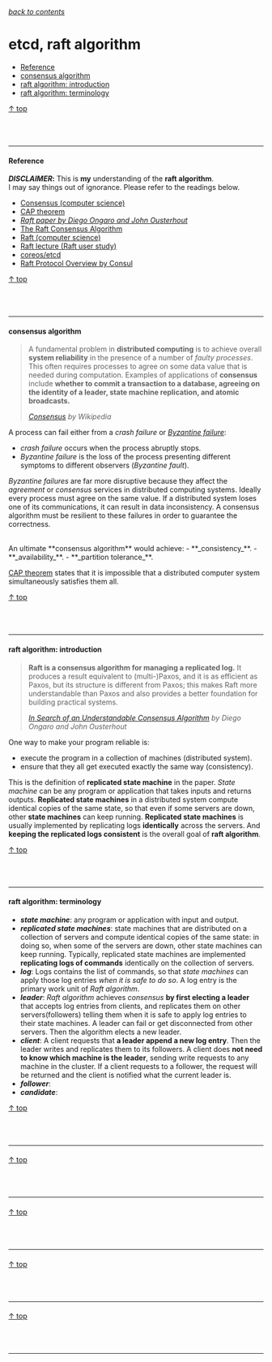 [*back to contents*](https://github.com/gyuho/learn#contents)
<br>

# etcd, raft algorithm

- [Reference](#reference)
- [consensus algorithm](#consensus-algorithm)
- [raft algorithm: introduction](#raft-algorithm-introduction)
- [raft algorithm: terminology](#raft-algorithm-terminology)

[↑ top](#etcd-raft-algorithm)
<br><br><br><br>
<hr>









#### Reference

**_DISCLAIMER_:** This is **my** understanding of the **raft algorithm**.<br>
I may say things out of ignorance. Please refer to the readings below.

- [Consensus (computer science)](https://en.wikipedia.org/wiki/Consensus_(computer_science))
- [CAP theorem](https://en.wikipedia.org/wiki/CAP_theorem)
- [*Raft paper by Diego Ongaro and John Ousterhout*](http://ramcloud.stanford.edu/raft.pdf)
- [The Raft Consensus Algorithm](https://raft.github.io/)
- [Raft (computer science)](https://en.wikipedia.org/wiki/Raft_(computer_science))
- [Raft lecture (Raft user study)](https://www.youtube.com/watch?v=YbZ3zDzDnrw)
- [coreos/etcd](https://github.com/coreos/etcd)
- [Raft Protocol Overview by Consul](https://www.consul.io/docs/internals/consensus.html)

[↑ top](#etcd-raft-algorithm)
<br><br><br><br>
<hr>









#### consensus algorithm

> A fundamental problem in **distributed computing** is to achieve overall **system
> reliability** in the presence of a number of *faulty processes*. This often
> requires processes to agree on some data value that is needed during
> computation. Examples of applications of **consensus** include **whether to commit
> a transaction to a database, agreeing on the identity of a leader, state
> machine replication, and atomic broadcasts.**
>
> [*Consensus*](https://en.wikipedia.org/wiki/Consensus_(computer_science))
> *by Wikipedia*

A process can fail either from a *crash failure* or [*Byzantine
failure*](https://en.wikipedia.org/wiki/Byzantine_failure):
- *crash failure* occurs when the process abruptly stops.
- *Byzantine failure* is the loss of the process presenting different symptoms
  to different observers (*Byzantine fault*).

*Byzantine failures* are far more disruptive because they affect the
*agreement* or *consensus* services in distributed computing systems.
Ideally every process must agree on the same value. If a distributed system
loses one of its communications, it can result in data inconsistency.
A consensus algorithm must be resilient to these failures in order to
guarantee the correctness.

<br>
An ultimate **consensus algorithm** would achieve:
- **_consistency_**.
- **_availability_**.
- **_partition tolerance_**.

[CAP theorem](https://en.wikipedia.org/wiki/CAP_theorem) states that
it is impossible that a distributed computer system simultaneously satisfies
them all.

[↑ top](#etcd-raft-algorithm)
<br><br><br><br>
<hr>









#### raft algorithm: introduction

> **Raft is a consensus algorithm for managing a replicated
> log.** It produces a result equivalent to (multi-)Paxos, and
> it is as efficient as Paxos, but its structure is different
> from Paxos; this makes Raft more understandable than
> Paxos and also provides a better foundation for building
> practical systems.
>
> [*In Search of an Understandable Consensus
> Algorithm*](http://ramcloud.stanford.edu/raft.pdf)
> *by Diego Ongaro and John Ousterhout*

One way to make your program reliable is:
- execute the program in a collection of machines (distributed system).
- ensure that they all get executed exactly the same way (consistency).

This is the definition of **replicated state machine** in the paper.
*State machine* can be any program or application that takes inputs
and returns outputs. **Replicated state machines** in a distributed system
compute identical copies of the same state, so that even if some servers are
down, other **state machines** can keep running. **Replicated state machines**
is usually implemented by replicating logs **identically** across the servers.
And **keeping the replicated logs consistent** is the overall goal of **raft
algorithm**.

[↑ top](#etcd-raft-algorithm)
<br><br><br><br>
<hr>










#### raft algorithm: terminology

- **_state machine_**: any program or application with input and output.
- **_replicated state machines_**: state machines that are distributed on a
  collection of servers and compute identical copies of the same state: in
  doing so, when some of the servers are down, other state machines can keep
  running. Typically, replicated state machines are implemented **replicating
  logs of commands** identically on the collection of servers.
- **_log_**: Logs contains the list of commands, so that *state machines*
  can apply those log entries *when it is safe to do so*. A log entry is the
  primary work unit of *Raft algorithm*.
- **_leader_**: *Raft algorithm* achieves *consensus* **by first electing a
  leader** that accepts log entries from clients, and replicates them on other
  servers(followers) telling them when it is safe to apply log entries to their
  state machines. A leader can fail or get disconnected from other servers.
  Then the algorithm elects a new leader.
- **_client_**: A client requests that **a leader append a new log entry**.
  Then the leader writes and replicates them to its followers. A client does
  **not need to know which machine is the leader**, sending write requests to
  any machine in the cluster. If a client requests to a follower, the request
  will be returned and the client is notified what the current leader is.
- **_follower_**: 
- **_candidate_**:


[↑ top](#etcd-raft-algorithm)
<br><br><br><br>
<hr>










#### 

[↑ top](#etcd-raft-algorithm)
<br><br><br><br>
<hr>










#### 

[↑ top](#etcd-raft-algorithm)
<br><br><br><br>
<hr>










#### 

[↑ top](#etcd-raft-algorithm)
<br><br><br><br>
<hr>










#### 

[↑ top](#etcd-raft-algorithm)
<br><br><br><br>
<hr>
